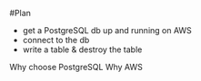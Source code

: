 #Plan

- get a PostgreSQL db up and running on AWS
- connect to the db
- write a table & destroy the table

Why choose PostgreSQL
Why AWS
